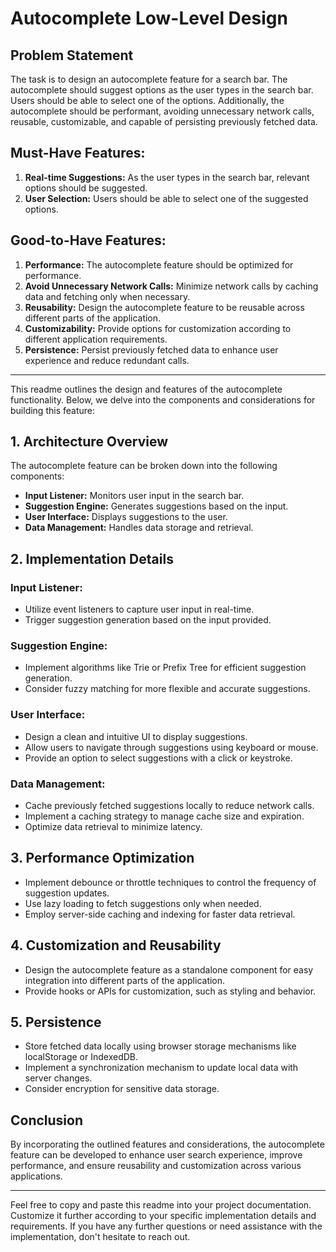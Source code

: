# Autocomplete Low-Level Design

## Problem Statement
The task is to design an autocomplete feature for a search bar. The autocomplete should suggest options as the user types in the search bar. Users should be able to select one of the options. Additionally, the autocomplete should be performant, avoiding unnecessary network calls, reusable, customizable, and capable of persisting previously fetched data.

## Must-Have Features:
1. **Real-time Suggestions:** As the user types in the search bar, relevant options should be suggested.
2. **User Selection:** Users should be able to select one of the suggested options.

## Good-to-Have Features:
1. **Performance:** The autocomplete feature should be optimized for performance.
2. **Avoid Unnecessary Network Calls:** Minimize network calls by caching data and fetching only when necessary.
3. **Reusability:** Design the autocomplete feature to be reusable across different parts of the application.
4. **Customizability:** Provide options for customization according to different application requirements.
5. **Persistence:** Persist previously fetched data to enhance user experience and reduce redundant calls.

---

This readme outlines the design and features of the autocomplete functionality. Below, we delve into the components and considerations for building this feature:

## 1. Architecture Overview
The autocomplete feature can be broken down into the following components:
- **Input Listener:** Monitors user input in the search bar.
- **Suggestion Engine:** Generates suggestions based on the input.
- **User Interface:** Displays suggestions to the user.
- **Data Management:** Handles data storage and retrieval.

## 2. Implementation Details
### Input Listener:
- Utilize event listeners to capture user input in real-time.
- Trigger suggestion generation based on the input provided.

### Suggestion Engine:
- Implement algorithms like Trie or Prefix Tree for efficient suggestion generation.
- Consider fuzzy matching for more flexible and accurate suggestions.

### User Interface:
- Design a clean and intuitive UI to display suggestions.
- Allow users to navigate through suggestions using keyboard or mouse.
- Provide an option to select suggestions with a click or keystroke.

### Data Management:
- Cache previously fetched suggestions locally to reduce network calls.
- Implement a caching strategy to manage cache size and expiration.
- Optimize data retrieval to minimize latency.

## 3. Performance Optimization
- Implement debounce or throttle techniques to control the frequency of suggestion updates.
- Use lazy loading to fetch suggestions only when needed.
- Employ server-side caching and indexing for faster data retrieval.

## 4. Customization and Reusability
- Design the autocomplete feature as a standalone component for easy integration into different parts of the application.
- Provide hooks or APIs for customization, such as styling and behavior.

## 5. Persistence
- Store fetched data locally using browser storage mechanisms like localStorage or IndexedDB.
- Implement a synchronization mechanism to update local data with server changes.
- Consider encryption for sensitive data storage.

## Conclusion
By incorporating the outlined features and considerations, the autocomplete feature can be developed to enhance user search experience, improve performance, and ensure reusability and customization across various applications.

---

Feel free to copy and paste this readme into your project documentation. Customize it further according to your specific implementation details and requirements. If you have any further questions or need assistance with the implementation, don't hesitate to reach out.
